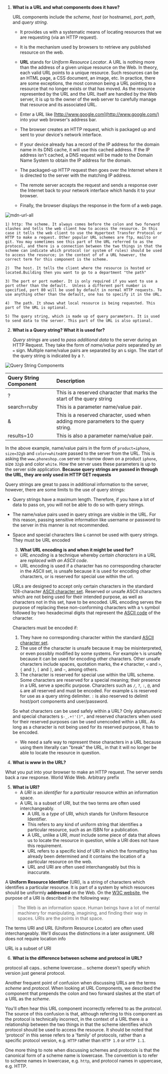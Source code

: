 1. **What is a URL and what components does it have?**

   URL components include the *scheme*, *host* (or hostname), *port*, *path*, and *query string*.

   * It provides us with a systematic means of locating resources that we are requesting (via an HTTP request).

   * It is the mechanism used by browsers to retrieve any published resource on the web.
   * **URL** stands for *Uniform Resource Locator*. A URL is nothing more than the address of a given unique resource on the Web. In theory, each valid URL points to a unique resource. Such resources can be an HTML page, a CSS document, an image, etc. In practice, there are some exceptions, the most common being a URL pointing to a resource that no longer exists or that has moved. As the resource represented by the URL and the URL itself are handled by the Web server, it is up to the owner of the web server to carefully manage that resource and its associated URL.
   * Enter a URL like [http://www.google.com](http://www.google.com/) into your web browser's address bar.
   * The browser creates an HTTP request, which is packaged up and sent to your device's network interface.
   * If your device already has a record of the IP address for the domain name in its DNS cache, it will use this cached address. If the IP address isn't cached, a DNS request will be made to the Domain Name System to obtain the IP address for the domain.
   * The packaged-up HTTP request then goes over the Internet where it is directed to the server with the matching IP address.
   * The remote server accepts the request and sends a response over the Internet back to your network interface which hands it to your browser.
   * Finally, the browser displays the response in the form of a web page.

![mdn-url-all](https://developer.mozilla.org/en-US/docs/Learn/Common_questions/What_is_a_URL/mdn-url-all.png)

	1) http: The scheme. It always comes before the colon and two forward slashes and tells the web client how to access the resource. In this case it tells the web client to use the Hypertext Transfer Protocol or HTTP to make a request. Other popular URL schemes are ftp, mailto or git. You may sometimes see this part of the URL referred to as the protocol, and there is a connection between the two things in that the scheme can indicate which protocol (or system of rules) should be used to access the resource; in the context of of a URL however, the correct term for this component is the scheme.
	
	2)  The host. It tells the client where the resource is hosted or located.Building then you want to go to a department "the path"
	
	3) The port or port number. It is only required if you want to use a port other than the default.  Unless a different port number is specified, port 80 will be used by default in normal HTTP requests. To use anything other than the default, one has to specify it in the URL.
	
	4)  The path. It shows what local resource is being requested. This part of the URL is optional.
	
	5) The query string, which is made up of query parameters. It is used to send data to the server. This part of the URL is also optional.



2) **What is a Query string? What it is used for?**

   *Query strings* are used to *pass additional data* to the server during an HTTP Request. They take the form of *name/value pairs* separated by an `=` sign. Multiple name/value pairs are separated by an `&` sign. The start of the query string is indicated by a `?`.

![Query String Components](https://d186loudes4jlv.cloudfront.net/http/images/query_string_components.png)

| Query String Component | Description                                                  |
| :--------------------- | :----------------------------------------------------------- |
| ?                      | This is a reserved character that marks the start of the query string |
| search=ruby            | This is a parameter name/value pair.                         |
| &                      | This is a reserved character, used when adding more parameters to the query string. |
| results=10             | This is also a parameter name/value pair.                    |

In the above example, name/value pairs in the form of `product=iphone`, `size=32gb` and `color=white`are passed to the server from the URL. This is asking the `www.phoneshop.com` server to narrow down on a product `iphone`, size `32gb` and color `white`. How the server uses these parameters is up to the server side application.  **Because query strings are passed in through the URL, they are only used in HTTP GET requests**

Query strings are great to pass in additional information to the server, however, there are some limits to the use of query strings:

- Query strings have a maximum length. Therefore, if you have a lot of data to pass on, you will not be able to do so with query strings.

- The name/value pairs used in query strings are visible in the URL. For this reason, passing sensitive information like username or password to the server in this manner is not recommended.

- Space and special characters like `&` cannot be used with query strings. They must be URL encoded

  

  

  3) **What URL encoding is and when it might be used for?**

  - *URL encoding* is a technique whereby *certain characters* in a URL are *replaced with an ASCII code*.
  - URL encoding is used if a character has no corresponding character in the ASCII set, is unsafe because it is used for encoding other  characters, or is reserved for special use within the url.

  URLs are designed to accept only certain characters in the standard 128-character [ASCII character set](http://en.wikipedia.org/wiki/ASCII). Reserved or unsafe ASCII characters which are not being used for their intended purpose, as well as characters not in this set, have to be encoded. URL encoding serves the purpose of replacing these non-conforming characters with a `%` symbol followed by two hexadecimal digits that represent the [ASCII code](http://www.asciitable.com/) of the character.

  Characters must be encoded if:

  1. They have no corresponding character within the standard [ASCII character set](http://www.asciitable.com/).
  2. The use of the character is unsafe because it may be misinterpreted, or even possibly modified by some systems. For example `%` is unsafe because it can be used for encoding other characters. Other unsafe characters include spaces, quotation marks, the `#` character, `<` and `>`, `{` and `}`, `[` and `]`, and `~`, among others.
  3. The character is reserved for special use within the URL scheme. Some characters are reserved for a special meaning; their presence in a URL serve a specific purpose. Characters such as `/`, `?`, `:`, `@`, and `&` are all reserved and must be encoded. For example `&` is reserved for use as a query string delimiter. `:` is also reserved to delimit host/port components and user/password.

  So what characters can be used safely within a URL? Only alphanumeric and special characters `$-_.+!'()",` and reserved characters when used for their reserved purposes can be used unencoded within a URL. As long as a character is not being used for its reserved purpose, it has to be encoded.

  * We need a safe way to represent these characters in a URL because using  them literally can "break" the URL, in that it will no longer be able to locate the resource in question.

    

4) **What is www in the URL?**

What you put into your browser to make an HTTP request.  The server sends back a raw response.  World Wide Web.  Arbitrary prefix 



5) **What is URI?**
   - A *URI* is an *identifier* for a *particular* resource within an information space.
   - A URL is a subset of URI, but the two terms are often used interchangeably.
     - A URL is a *type* of URI, which stands for Uniform Resource Identifier.
     - This refers to any kind of uniform string that identifies a particular resource, such as an ISBN for a publication.
     - A URL, unlike a URI, *must* include some piece of data that allows us to locate the resource in question, while a URI does not have this requirement.
     - URL refers to a specific kind of URI in which the formatting has  already been determined and it contains the location of a particular  resource on the web.
     - URL and URI are often used interchangeably but this is inaccurate.

A **Uniform Resource Identifier** (URI), is a string of characters which identifies a particular resource. It is part of a system by which resources should be uniformly **addressed** on the Web. On the [W3C website](https://www.w3.org/Addressing/), the purpose of a URI is described in the following way:

> The Web is an information space. Human beings have a lot of mental machinery for manipulating, imagining, and finding their way in spaces. URIs are the points in that space.

The terms URI and URL (Uniform Resource Locator) are often used interchangeably. We'll discuss the distinctions in a later assignment.  URI does not require location info 

URL is a subset of URI 



6) **What is the difference between scheme and protocol in URL?**

protocol all caps.. scheme lowercase... scheme doesn't specify which version just general protocol.

Another frequent point of confusion when discussing URLs are the terms *scheme* and *protocol*. When looking at URL Components, we described the component that  prepends the colon and two forward slashes at the start of a URL as the *scheme*.

You'll often hear this URL component incorrectly referred to as the *protocol*. The source of this confusion is that, although referring to this  component as the protocol is technically incorrect, in the context of a  URL there *is* a relationship between the two things in that the  scheme identifies which protocol should be used to access the resource.  It should be noted that 'protocol' in this sense refers to a 'family' of protocols, rather than a specific protocol version, e.g. `HTTP` rather than `HTTP 1.0` or `HTTP 1.1`.

One more thing to note when discussing schemes and protocols is that the canonical form of a scheme name is lowercase. The convention is to  refer to scheme names in lowercase, e.g. `http`, and protocol names in uppercase, e.g. HTTP.